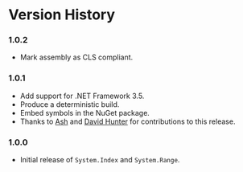 # Version History

### 1.0.2

* Mark assembly as CLS compliant.

### 1.0.1

* Add support for .NET Framework 3.5.
* Produce a deterministic build.
* Embed symbols in the NuGet package.
* Thanks to [Ash](https://github.com/ash-hat) and [David Hunter](https://github.com/davidhunter22) for contributions to this release.

### 1.0.0

* Initial release of `System.Index` and `System.Range`.
